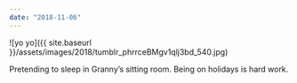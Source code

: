 ```yaml
---
date: "2018-11-06"
---
```


![yo yo]({{ site.baseurl }}/assets/images/2018/tumblr_phrrceBMgv1qlj3bd_540.jpg)

Pretending to sleep in Granny’s sitting room. Being on holidays is hard work.

